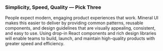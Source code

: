 ### Simplicity, Speed, Quality — Pick Three

People expect modern, engaging product experiences that work. Mineral UI makes
this easier to deliver by providing common patterns, reusable components, and
design guidelines that are visually appealing, consistent, and easy to use.
Using drop-in React components and rich design libraries will enable teams to
build, launch, and maintain high-quality products with greater speed and
efficiency.

